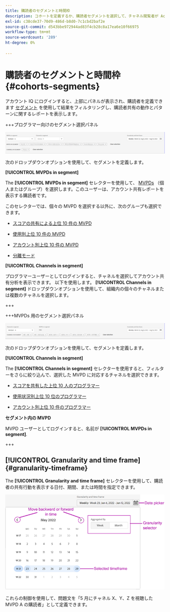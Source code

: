 ```yaml
---
title: 購読者のセグメントと時間枠
description: コホートを定義するか、購読者セグメントを選択して、チャネル閲覧者が Account IQ のグラフィカルツールとレポートを使用できるように、アカウント共有の可能性とパターンを測定します。
exl-id: c38cde37-70d9-486d-b8d0-7c1cbd2baf2e
source-git-commit: d543bbe972944ad83f4cb28c8a17ea6e10f66975
workflow-type: tm+mt
source-wordcount: '289'
ht-degree: 0%

---
```



# 購読者のセグメントと時間枠 {#cohorts-segments}

アカウント IQ にログインすると、上部にパネルが表示され、購読者を定義できます [セグメント](/help/accountiq/product-concepts.md#segment-segmet-def) を使用して結果をフィルタリングし、購読者共有の動作とパターンに関するレポートを表示します。

<!--![](assets/segment-timeframe-panel.png)-->

+++プログラマー向けのセグメント選択パネル

![](assets/segment-panel-programmer.png)

<!--![](assets/filter-panel.png)-->

次のドロップダウンオプションを使用して、セグメントを定義します。

**[!UICONTROL MVPDs in segment]**

The **[!UICONTROL MVPDs in segment]** セレクターを使用して、 [MVPDs](/help/accountiq/product-concepts.md#mvpd-def) （個人またはグループ）を選択します。このユーザーは、アカウント共有レポートを表示する購読者です。

このセレクターでは、個々の MVPD を選択する以外に、次のグループも選択できます。

* [スコアの共有による上位 10 件の MVPD](/help/accountiq/product-concepts.md#top-mvpds-def)

* [使用別上位 10 件の MVPD](/help/accountiq/product-concepts.md#top-mvpds-def)

* [アカウント別上位 10 件の MVPD](/help/accountiq/product-concepts.md#top-mvpds-def)

* [分離モード](/help/accountiq/isolation-mode.md)

**[!UICONTROL Channels in segment]**

プログラマーユーザーとしてログインすると、チャネルを選択してアカウント共有分析を表示できます。 以下を使用します。 **[!UICONTROL Channels in segment]** ドロップダウンオプションを使用して、組織内の個々のチャネルまたは複数のチャネルを選択します。

+++

+++MVPDs 用のセグメント選択パネル

![](assets/segment-panel-mvpd.png)

次のドロップダウンオプションを使用して、セグメントを定義します。

**[!UICONTROL Channels in segment]**

The **[!UICONTROL Channels in segment]** セレクターを使用すると、フィルターをさらに絞り込んで、選択した MVPD に対応するチャネルを選択できます。

* [スコアを共有した上位 10 人のプログラマー](/help/accountiq/product-concepts.md#top-mvpds-def)

* [使用状況別上位 10 位のプログラマー](/help/accountiq/product-concepts.md#top-mvpds-def)

* [アカウント別上位 10 件のプログラマー](/help/accountiq/product-concepts.md#top-mvpds-def)

**セグメント内の MVPD**

MVPD ユーザーとしてログインすると、名前が **[!UICONTROL MVPDs in segment]**.

+++




<!--For example, you can define your segment as the "subscribers of the MVPD A that watched the channels X, Y, and Z".-->



## [!UICONTROL Granularity and time frame] {#granularity-timeframe}

The **[!UICONTROL Granularity and time frame]** セレクターを使用して、購読者の共有行動を表示する日付、期間、または時間を指定できます。

![[!UICONTROL Granularity and timeframe]](assets/granularity-timeframe-weekwise.png)

これらの制御を使用して、問題文を「5 月にチャネル X、Y、Z を視聴した MVPD A の購読者」として定義できます。

